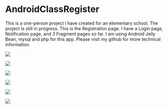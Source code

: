 # AndroidClassRegister

This is a one-person project I have created for an elementary school. The project is still in progress. This is the Registration page. I have a Login page, Notification page, and 3 Fragment pages so far. I am using Android Jelly Bean, mysql and php for this app. Please visit my github for more technical information.

![](./WPLS1.png)

![](./WPLS2.png)

![](./WPLS3.png)

![](./WPLS4.png)

![](./WPLS5.png)

![](./WPLS6.png)

